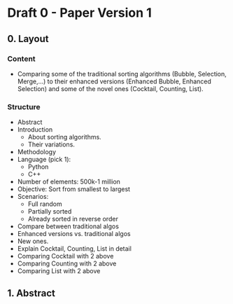# Draft 0 - Paper Version 1

## 0. Layout

### Content

- Comparing some of the traditional sorting algorithms (Bubble, Selection,
  Merge,...) to their enhanced versions (Enhanced Bubble, Enhanced Selection)
  and some of the novel ones (Cocktail, Counting, List).

### Structure

- Abstract
- Introduction
  - About sorting algorithms.
  - Their variations.
- Methodology
- Language (pick 1):
  - Python
  - C++
- Number of elements: 500k-1 million
- Objective: Sort from smallest to largest
- Scenarios:
  - Full random
  - Partially sorted
  - Already sorted in reverse order
- Compare between traditional algos
- Enhanced versions vs. traditional algos
- New ones.
- Explain Cocktail, Counting, List in detail
- Comparing Cocktail with 2 above
- Comparing Counting with 2 above
- Comparing List with 2 above

## 1. Abstract
